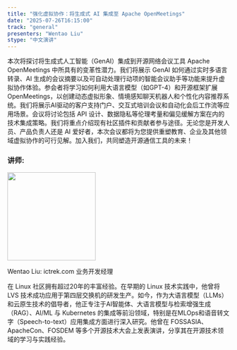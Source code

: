 ```yaml
---
title: "强化虚拟协作：将生成式 AI 集成至 Apache OpenMeetings"
date: "2025-07-26T16:15:00"
track: "general"
presenters: "Wentao Liu"
stype: "中文演讲"
---
```


本次将探讨将生成式人工智能（GenAI）集成到开源网络会议工具 Apache OpenMeetings 中所具有的变革性潜力。我们将展示 GenAI 如何通过实时多语言转录、AI 生成的会议摘要以及可自动处理行动项的智能会议助手等功能来提升虚拟协作体验。参会者将学习如何利用大语言模型（如GPT-4）和开源框架扩展 OpenMeetings，以创建动态虚拟形象、情境感知聊天机器人和个性化内容推荐系统。我们将展示AI驱动的客户支持门户、交互式培训会议和自动化会后工作流等应用场景。会议将讨论包括 API 设计、数据隐私等伦理考量和偏见缓解方案在内的技术集成策略。我们将重点介绍现有社区插件和贡献者参与途径。无论您是开发人员、产品负责人还是 AI 爱好者，本次会议都将为您提供重塑教育、企业及其他领域虚拟协作的可行见解。加入我们，共同塑造开源通信工具的未来！

### 讲师:

<img src="https://sessionize.com/image/ead4-400o400o1-MxgoGiatXrXoHtbuJ6EW4d.jpg" width="200" /><br/>

Wentao Liu: ictrek.com 业务开发经理

在 Linux 社区拥有超过20年的丰富经验。在早期的 Linux 技术实践中，他曾将 LVS 技术成功应用于第四层交换机的研发生产。如今，作为大语言模型（LLMs）和云原生技术的倡导者，他正专注于AI智能体、大语言模型与检索增强生成（RAG）、AI/ML 与 Kubernetes 的集成等前沿领域，特别是在MLOps和语音转文字（Speech-to-text）应用集成方面进行深入研究。他曾在 FOSSASIA、ApacheCon、FOSDEM 等多个开源技术大会上发表演讲，分享其在开源技术领域的学习与实践经验。